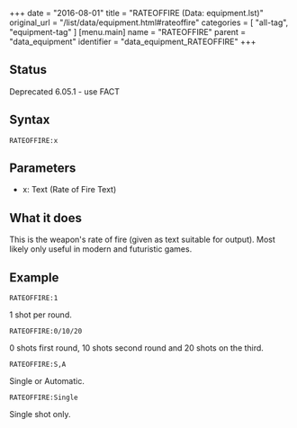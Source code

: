 +++
date = "2016-08-01"
title = "RATEOFFIRE (Data: equipment.lst)"
original_url = "/list/data/equipment.html#rateoffire"
categories = [ "all-tag", "equipment-tag" ]
[menu.main]
    name = "RATEOFFIRE"
    parent = "data_equipment"
    identifier = "data_equipment_RATEOFFIRE"
+++

## Status

Deprecated 6.05.1 - use FACT

## Syntax

`RATEOFFIRE:x`

## Parameters

-   x: Text (Rate of Fire Text)



What it does
------------

This is the weapon's rate of fire (given as text suitable for output).
Most likely only useful in modern and futuristic games.

Example
-------

`RATEOFFIRE:1`

1 shot per round.

`RATEOFFIRE:0/10/20`

0 shots first round, 10 shots second round and 20 shots on the third.

`RATEOFFIRE:S,A`

Single or Automatic.

`RATEOFFIRE:Single`

Single shot only.

